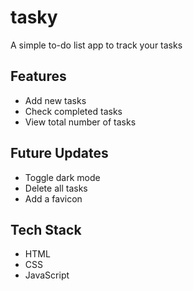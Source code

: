 # tasky
A simple to-do list app to track your tasks

## Features
- Add new tasks
- Check completed tasks
- View total number of tasks

## Future Updates
- Toggle dark mode
- Delete all tasks
- Add a favicon

## Tech Stack
- HTML
- CSS
- JavaScript